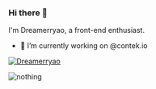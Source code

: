 ### Hi there 👋
<p>I'm Dreamerryao, a front-end enthusiast.</p>

<!--
**Dreamerryao/Dreamerryao** is a ✨ _special_ ✨ repository because its `README.md` (this file) appears on your GitHub profile.

Here are some ideas to get you started:

- 🔭 I’m currently working on ...
- 🌱 I’m currently learning ...
- 👯 I’m looking to collaborate on ...
- 🤔 I’m looking for help with ...
- 💬 Ask me about ...
- 📫 How to reach me: ...
- 😄 Pronouns: ...
- ⚡ Fun fact: ...
-->

- 🔭 I’m currently working on @contek.io


[![Dreamerryao](https://github-readme-stats.vercel.app/api?username=dreamerryao&count_private=true)](http://dreamerryao.wiki)

<!-- <p><img align="center" src="https://github-readme-streak-stats.herokuapp.com/?user=dreamerryao&" alt="dreamerryao" /></p> -->

![nothing](https://visitor-badge.laobi.icu/badge?page_id=dreamerryao)



